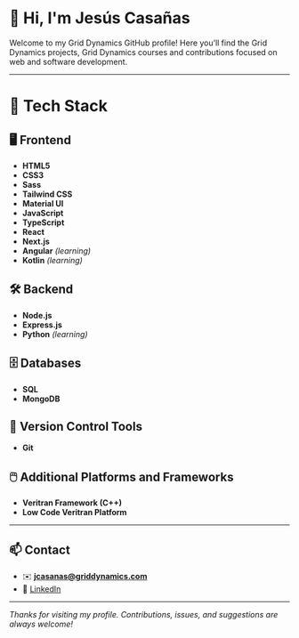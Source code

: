 # 👋 Hi, I'm Jesús Casañas

Welcome to my Grid Dynamics GitHub profile! Here you’ll find the Grid Dynamics projects, Grid Dynamics courses and contributions focused on web and software development.

---

# 🚀 Tech Stack

## 🖥️ Frontend  
- **HTML5**  
- **CSS3**  
- **Sass**  
- **Tailwind CSS**  
- **Material UI**  
- **JavaScript**  
- **TypeScript**  
- **React**  
- **Next.js**  
- **Angular** *(learning)*
- **Kotlin** *(learning)*

## 🛠️ Backend  
- **Node.js**  
- **Express.js**
- **Python** *(learning)*

## 🗄️ Databases  
- **SQL**  
- **MongoDB**

## 🔧 Version Control Tools  
- **Git**

## 🖱️ Additional Platforms and Frameworks  
- **Veritran Framework (C++)**  
- **Low Code Veritran Platform**

---

## 📫 Contact

- ✉️ **jcasanas@griddynamics.com**
- 🔗 [LinkedIn](https://www.linkedin.com/in/jes%C3%BAs-casa%C3%B1as-485a86197/)

---

_Thanks for visiting my profile. Contributions, issues, and suggestions are always welcome!_
